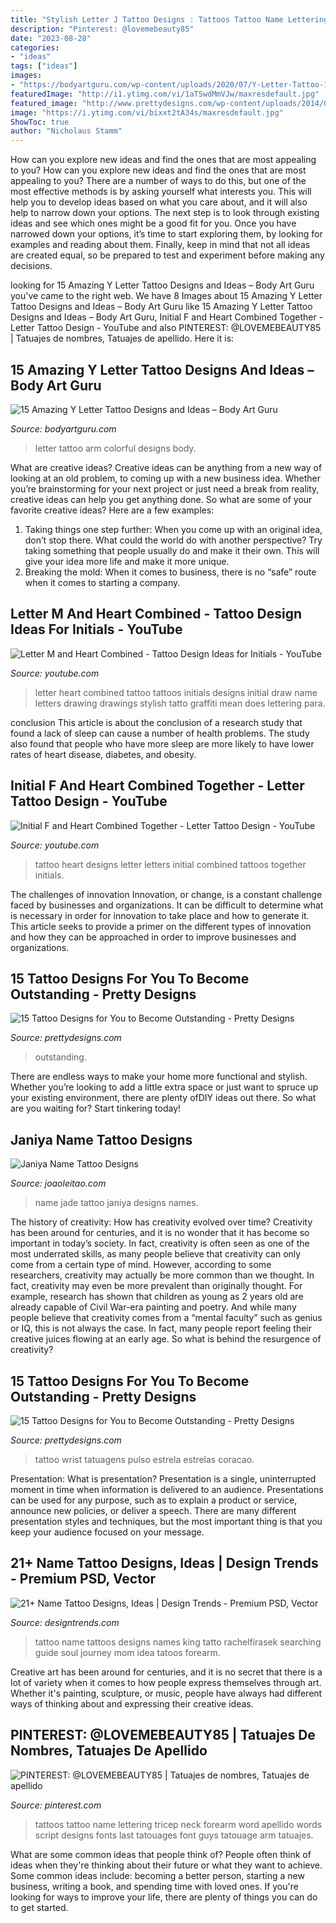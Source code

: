 ```yaml
---
title: "Stylish Letter J Tattoo Designs : Tattoos Tattoo Name Lettering Tricep Neck Forearm Word Apellido Words Script Designs Fonts Last Tatouages Font Guys Tatouage Arm Tatuajes"
description: "Pinterest: @lovemebeauty85"
date: "2023-08-28"
categories:
- "ideas"
tags: ["ideas"]
images:
- "https://bodyartguru.com/wp-content/uploads/2020/07/Y-Letter-Tattoo-12.jpg"
featuredImage: "http://i1.ytimg.com/vi/1aTSwdMmVJw/maxresdefault.jpg"
featured_image: "http://www.prettydesigns.com/wp-content/uploads/2014/09/Simple-Wrist-Tattoo.jpg"
image: "https://i.ytimg.com/vi/bixxt2tA34s/maxresdefault.jpg"
ShowToc: true
author: "Nicholaus Stamm"
---
```



How can you explore new ideas and find the ones that are most appealing to you?
How can you explore new ideas and find the ones that are most appealing to you? There are a number of ways to do this, but one of the most effective methods is by asking yourself what interests you. This will help you to develop ideas based on what you care about, and it will also help to narrow down your options. The next step is to look through existing ideas and see which ones might be a good fit for you. Once you have narrowed down your options, it’s time to start exploring them, by looking for examples and reading about them. Finally, keep in mind that not all ideas are created equal, so be prepared to test and experiment before making any decisions.

	

		
looking for 15 Amazing Y Letter Tattoo Designs and Ideas – Body Art Guru you've came to the right web. We have 8 Images about 15 Amazing Y Letter Tattoo Designs and Ideas – Body Art Guru like 15 Amazing Y Letter Tattoo Designs and Ideas – Body Art Guru, Initial F and Heart Combined Together - Letter Tattoo Design - YouTube and also PINTEREST: @LOVEMEBEAUTY85 | Tatuajes de nombres, Tatuajes de apellido. Here it is:
		
    
## 15 Amazing Y Letter Tattoo Designs And Ideas – Body Art Guru

<img loading=lazy src="https://bodyartguru.com/wp-content/uploads/2020/07/Y-Letter-Tattoo-12.jpg" onerror="this.onerror=null;this.src='https://tse1.mm.bing.net/th?id=OIP.zrc_rhaDeVEeDDlRf_KaxAHaNK&amp;pid=15.1';" alt="15 Amazing Y Letter Tattoo Designs and Ideas – Body Art Guru">

_Source: bodyartguru.com_

>letter tattoo arm colorful designs body. 

	

What are creative ideas?
Creative ideas can be anything from a new way of looking at an old problem, to coming up with a new business idea. Whether you’re brainstorming for your next project or just need a break from reality, creative ideas can help you get anything done. So what are some of your favorite creative ideas? Here are a few examples: 
1) Taking things one step further: When you come up with an original idea, don’t stop there. What could the world do with another perspective? Try taking something that people usually do and make it their own. This will give your idea more life and make it more unique. 
2) Breaking the mold: When it comes to business, there is no “safe” route when it comes to starting a company.

    
## Letter M And Heart Combined - Tattoo Design Ideas For Initials - YouTube

<img loading=lazy src="https://i.ytimg.com/vi/bixxt2tA34s/maxresdefault.jpg" onerror="this.onerror=null;this.src='https://tse2.mm.bing.net/th?id=OIP.9_IXYHpgdilsQ3DGLevVswHaEK&amp;pid=15.1';" alt="Letter M and Heart Combined - Tattoo Design Ideas for Initials - YouTube">

_Source: youtube.com_

>letter heart combined tattoo tattoos initials designs initial draw name letters drawing drawings stylish tatto graffiti mean does lettering para. 

	

conclusion
This article is about the conclusion of a research study that found a lack of sleep can cause a number of health problems. The study also found that people who have more sleep are more likely to have lower rates of heart disease, diabetes, and obesity.

    
## Initial F And Heart Combined Together - Letter Tattoo Design - YouTube

<img loading=lazy src="http://i1.ytimg.com/vi/1aTSwdMmVJw/maxresdefault.jpg" onerror="this.onerror=null;this.src='https://tse4.mm.bing.net/th?id=OIP.FygRUsy_BuU3V0puhDkAIwHaEK&amp;pid=15.1';" alt="Initial F and Heart Combined Together - Letter Tattoo Design - YouTube">

_Source: youtube.com_

>tattoo heart designs letter letters initial combined tattoos together initials. 

	

The challenges of innovation
Innovation, or change, is a constant challenge faced by businesses and organizations. It can be difficult to determine what is necessary in order for innovation to take place and how to generate it. This article seeks to provide a primer on the different types of innovation and how they can be approached in order to improve businesses and organizations.

    
## 15 Tattoo Designs For You To Become Outstanding - Pretty Designs

<img loading=lazy src="http://www.prettydesigns.com/wp-content/uploads/2014/09/Simple-Wrist-Tattoo.jpg" onerror="this.onerror=null;this.src='https://tse1.mm.bing.net/th?id=OIP.8fshmdOY8-6WQTxMg7AqxgHaLH&amp;pid=15.1';" alt="15 Tattoo Designs for You to Become Outstanding - Pretty Designs">

_Source: prettydesigns.com_

>outstanding. 

	

There are endless ways to make your home more functional and stylish. Whether you’re looking to add a little extra space or just want to spruce up your existing environment, there are plenty ofDIY ideas out there. So what are you waiting for? Start tinkering today!

    
## Janiya Name Tattoo Designs

<img loading=lazy src="https://www.joaoleitao.com/tattoo-name/files/female-names2/tattoo-design-name-janiya-05.png" onerror="this.onerror=null;this.src='https://tse4.mm.bing.net/th?id=OIP.uFd1JjtoRkbC-ZJMeQnv6wHaEd&amp;pid=15.1';" alt="Janiya Name Tattoo Designs">

_Source: joaoleitao.com_

>name jade tattoo janiya designs names. 

	

The history of creativity: How has creativity evolved over time?
Creativity has been around for centuries, and it is no wonder that it has become so important in today’s society. In fact, creativity is often seen as one of the most underrated skills, as many people believe that creativity can only come from a certain type of mind. However, according to some researchers, creativity may actually be more common than we thought. In fact, creativity may even be more prevalent than originally thought. For example, research has shown that children as young as 2 years old are already capable of Civil War-era painting and poetry. And while many people believe that creativity comes from a “mental faculty” such as genius or IQ, this is not always the case. In fact, many people report feeling their creative juices flowing at an early age. So what is behind the resurgence of creativity?

    
## 15 Tattoo Designs For You To Become Outstanding - Pretty Designs

<img loading=lazy src="http://www.prettydesigns.com/wp-content/uploads/2014/09/Heart-and-Star-Tattoo.jpg" onerror="this.onerror=null;this.src='https://tse2.mm.bing.net/th?id=OIP.ClKMpzEZyYLYGae-s-UAiAHaGT&amp;pid=15.1';" alt="15 Tattoo Designs for You to Become Outstanding - Pretty Designs">

_Source: prettydesigns.com_

>tattoo wrist tatuagens pulso estrela estrelas coracao. 

	

Presentation: What is presentation?
Presentation is a single, uninterrupted moment in time when information is delivered to an audience. Presentations can be used for any purpose, such as to explain a product or service, announce new policies, or deliver a speech. There are many different presentation styles and techniques, but the most important thing is that you keep your audience focused on your message.

    
## 21+ Name Tattoo Designs, Ideas | Design Trends - Premium PSD, Vector

<img loading=lazy src="https://images.designtrends.com/wp-content/uploads/2015/10/11112425/Small-Name-Tatto-Ideas.jpg" onerror="this.onerror=null;this.src='https://tse4.mm.bing.net/th?id=OIP._JoP_rjzetY2MyMuHzRJbAHaJQ&amp;pid=15.1';" alt="21+ Name Tattoo Designs, Ideas | Design Trends - Premium PSD, Vector">

_Source: designtrends.com_

>tattoo name tattoos designs names king tatto rachelfirasek searching guide soul journey mom idea tatoos forearm. 

	

Creative art has been around for centuries, and it is no secret that there is a lot of variety when it comes to how people express themselves through art. Whether it's painting, sculpture, or music, people have always had different ways of thinking about and expressing their creative ideas.

    
## PINTEREST: @LOVEMEBEAUTY85 | Tatuajes De Nombres, Tatuajes De Apellido

<img loading=lazy src="https://i.pinimg.com/736x/be/f1/22/bef122542419db8c161341acb44697fe--neck-tattoos-script-lettering.jpg" onerror="this.onerror=null;this.src='https://tse3.mm.bing.net/th?id=OIP.ncPHarYb0iCEhip-yzUa8wHaHm&amp;pid=15.1';" alt="PINTEREST: @LOVEMEBEAUTY85 | Tatuajes de nombres, Tatuajes de apellido">

_Source: pinterest.com_

>tattoos tattoo name lettering tricep neck forearm word apellido words script designs fonts last tatouages font guys tatouage arm tatuajes. 

	

What are some common ideas that people think of?
People often think of ideas when they're thinking about their future or what they want to achieve. Some common ideas include: becoming a better person, starting a new business, writing a book, and spending time with loved ones. If you're looking for ways to improve your life, there are plenty of things you can do to get started.

